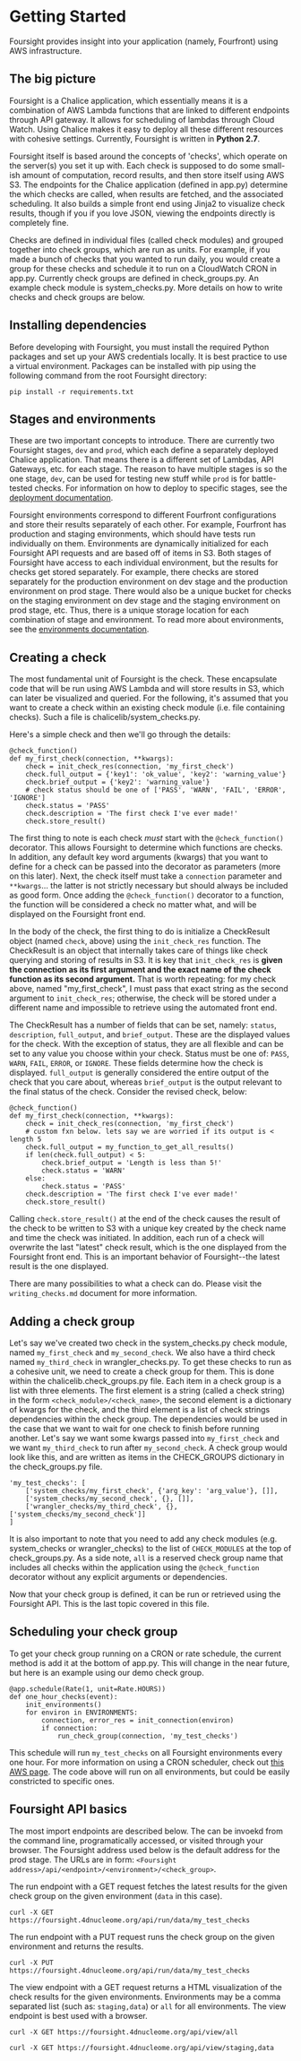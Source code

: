 # Getting Started #

Foursight provides insight into your application (namely, Fourfront) using AWS infrastructure.

## The big picture
Foursight is a Chalice application, which essentially means it is a combination of AWS Lambda functions that are linked to different endpoints through API gateway. It allows for scheduling of lambdas through Cloud Watch. Using Chalice makes it easy to deploy all these different resources with cohesive settings. Currently, Foursight is written in **Python 2.7**.

Foursight itself is based around the concepts of 'checks', which operate on the server(s) you set it up with. Each check is supposed to do some small-ish amount of computation, record results, and then store itself using AWS S3. The endpoints for the Chalice application (defined in app.py) determine the which checks are called, when results are fetched, and the associated scheduling. It also builds a simple front end using Jinja2 to visualize check results, though if you if you love JSON, viewing the endpoints directly is completely fine.

Checks are defined in individual files (called check modules) and grouped together into check groups, which are run as units. For example, if you made a bunch of checks that you wanted to run daily, you would create a group for these checks and schedule it to run on a CloudWatch CRON in app.py. Currently check groups are defined in check_groups.py. An example check module is system_checks.py. More details on how to write checks and check groups are below.

## Installing dependencies
Before developing with Foursight, you must install the required Python packages and set up your AWS credentials locally. It is best practice to use a virtual environment. Packages can be installed with pip using the following command from the root Foursight directory:

```
pip install -r requirements.txt
```

## Stages and environments
These are two important concepts to introduce. There are currently two Foursight stages, ```dev``` and ```prod```, which each define a separately deployed Chalice application. That means there is a different set of Lambdas, API Gateways, etc. for each stage. The reason to have multiple stages is so the one stage, ```dev```, can be used for testing new stuff while ```prod``` is for battle-tested checks. For information on how to deploy to specific stages, see the [deployment documentation](./deployment.md).

Foursight environments correspond to different Fourfront configurations and store their results separately of each other. For example, Fourfront has production and staging environments, which should have tests run individually on them. Environments are dynamically initialized for each Foursight API requests and are based off of items in S3. Both stages of Foursight have access to each individual environment, but the results for checks get stored separately. For example, there checks are stored separately for the production environment on dev stage and the production environment on prod stage. There would also be a unique bucket for checks on the staging environment on dev stage and the staging environment on prod stage, etc. Thus, there is a unique storage location for each combination of stage and environment. To read more about environments, see the [environments documentation](./environments.md).

## Creating a check
The most fundamental unit of Foursight is the check. These encapsulate code that will be run using AWS Lambda and will store results in S3, which can later be visualized and queried. For the following, it's assumed that you want to create a check within an existing check module (i.e. file containing checks). Such a file is chalicelib/system_checks.py.

Here's a simple check and then we'll go through the details:

```
@check_function()
def my_first_check(connection, **kwargs):
    check = init_check_res(connection, 'my_first_check')
    check.full_output = {'key1': 'ok_value', 'key2': 'warning_value'}
    check.brief_output = {'key2': 'warning_value'}
    # check status should be one of ['PASS', 'WARN', 'FAIL', 'ERROR', 'IGNORE']
    check.status = 'PASS'
    check.description = 'The first check I've ever made!'
    check.store_result()
```

The first thing to note is each check *must* start with the ```@check_function()``` decorator. This allows Foursight to determine which functions are checks. In addition, any default key word arguments (kwargs) that you want to define for a check can be passed into the decorator as parameters (more on this later). Next, the check itself must take a ```connection``` parameter and ```**kwargs```... the latter is not strictly necessary but should always be included as good form. Once adding the ```@check_function()``` decorator to a function, the function will be considered a check no matter what, and will be displayed on the Foursight front end.

In the body of the check, the first thing to do is initialize a CheckResult object (named ```check```, above) using the ```init_check_res``` function. The CheckResult is an object that internally takes care of things like check querying and storing of results in S3. It is key that ```init_check_res``` is **given the connection as its first argument and the exact name of the check function as its second argument.** That is worth repeating: for my check above, named "my_first_check", I must pass that exact string as the second argument to ```init_check_res```; otherwise, the check will be stored under a different name and impossible to retrieve using the automated front end.

The CheckResult has a number of fields that can be set, namely: ```status```, ```description```, ```full_output```, and ```brief_output```. These are the displayed values for the check. With the exception of status, they are all flexible and can be set to any value you choose within your check. Status must be one of: ```PASS```, ```WARN```, ```FAIL```, ```ERROR```, or ```IGNORE```. These fields determine how the check is displayed. ```full_output``` is generally considered the entire output of the check that you care about, whereas ```brief_output``` is the output relevant to the final status of the check. Consider the revised check, below:

```
@check_function()
def my_first_check(connection, **kwargs):
    check = init_check_res(connection, 'my_first_check')
    # custom fxn below. lets say we are worried if its output is < length 5
    check.full_output = my_function_to_get_all_results()
    if len(check.full_output) < 5:
        check.brief_output = 'Length is less than 5!'
        check.status = 'WARN'
    else:
        check.status = 'PASS'
    check.description = 'The first check I've ever made!'
    check.store_result()
```

Calling `check.store_result()` at the end of the check causes the result of the check to be written to S3 with a unique key created by the check name and time the check was initiated. In addition, each run of a check will overwrite the last "latest" check result, which is the one displayed from the Foursight front end. This is an important behavior of Foursight--the latest result is the one displayed.

There are many possibilities to what a check can do. Please visit the ```writing_checks.md``` document for more information.

## Adding a check group
Let's say we've created two check in the system_checks.py check module, named ```my_first_check``` and ```my_second_check```. We also have a third check named ```my_third_check``` in wrangler_checks.py. To get these checks to run as a cohesive unit, we need to create a check group for them. This is done within the chalicelib.check_groups.py file. Each item in a check group is a list with three elements. The first element is a string (called a check string) in the form ```<check_module>/<check_name>```, the second element is a dictionary of kwargs for the check, and the third element is a list of check strings dependencies within the check group. The dependencies would be used in the case that we want to wait for one check to finish before running another. Let's say we want some kwargs passed into ```my_first_check``` and we want ```my_third_check``` to run after ```my_second_check```. A check group would look like this, and are written as items in the CHECK_GROUPS dictionary in the check_groups.py file.

```
'my_test_checks': [
    ['system_checks/my_first_check', {'arg_key': 'arg_value'}, []],
    ['system_checks/my_second_check', {}, []],
    ['wrangler_checks/my_third_check', {}, ['system_checks/my_second_check']]
]
```

It is also important to note that you need to add any check modules (e.g. system_checks or wrangler_checks) to the list of ```CHECK_MODULES``` at the top of check_groups.py. As a side note, ```all``` is a reserved check group name that includes all checks within the application using the ```@check_function``` decorator without any explicit arguments or dependencies.

Now that your check group is defined, it can be run or retrieved using the Foursight API. This is the last topic covered in this file.

## Scheduling your check group
To get your check group running on a CRON or rate schedule, the current method is add it at the bottom of app.py. This will change in the near future, but here is an example using our demo check group.

```
@app.schedule(Rate(1, unit=Rate.HOURS))
def one_hour_checks(event):
    init_environments()
    for environ in ENVIRONMENTS:
        connection, error_res = init_connection(environ)
        if connection:
            run_check_group(connection, 'my_test_checks')
```

This schedule will run ```my_test_checks``` on all Foursight environments every one hour. For more information on using a CRON scheduler, check out [this AWS page](http://docs.aws.amazon.com/lambda/latest/dg/tutorial-scheduled-events-schedule-expressions.html). The code above will run on all environments, but could be easily constricted to specific ones.

## Foursight API basics
The most import endpoints are described below. The can be invoekd from the command line, programatically accessed, or visited through your browser. The Foursight address used below is the default address for the prod stage. The URLs are in form: ```<Foursight address>/api/<endpoint>/<environment>/<check_group>```.

The run endpoint with a GET request fetches the latest results for the given check group on the given environment (```data``` in this case).
```
curl -X GET https://foursight.4dnucleome.org/api/run/data/my_test_checks
```

The run endpoint with a PUT request runs the check group on the given environment and returns the results.
```
curl -X PUT https://foursight.4dnucleome.org/api/run/data/my_test_checks
```

The view endpoint with a GET request returns a HTML visualization of the check results for the given environments. Environments may be a comma separated list (such as: ```staging,data```) or ```all``` for all environments. The view endpoint is best used with a browser.
```
curl -X GET https://foursight.4dnucleome.org/api/view/all

curl -X GET https://foursight.4dnucleome.org/api/view/staging,data
```
